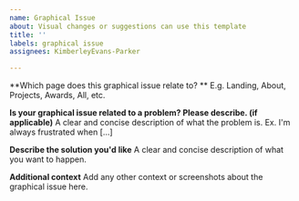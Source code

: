 ```yaml
---
name: Graphical Issue
about: Visual changes or suggestions can use this template
title: ''
labels: graphical issue
assignees: KimberleyEvans-Parker

---
```


**Which page does this graphical issue relate to? **
E.g. Landing, About, Projects, Awards, All, etc.

**Is your graphical issue related to a problem? Please describe. (if applicable)**
A clear and concise description of what the problem is. Ex. I'm always frustrated when [...]

**Describe the solution you'd like**
A clear and concise description of what you want to happen.

**Additional context**
Add any other context or screenshots about the graphical issue here.
